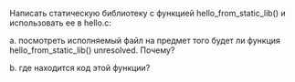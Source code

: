 Написать статическую библиотеку с функцией hello_from_static_lib() и
использовать ее в hello.c:

a. посмотреть исполняемый файл на предмет того будет ли функция
hello_from_static_lib() unresolved. Почему?

b. где находится код этой функции?
